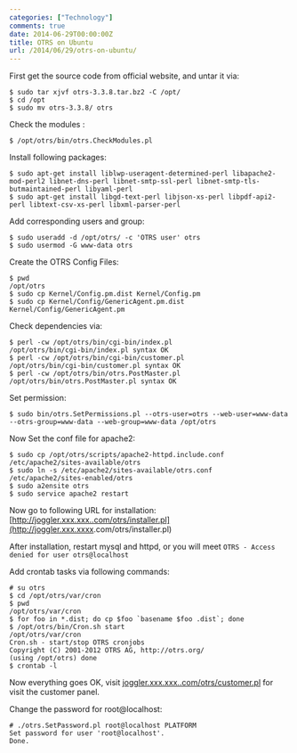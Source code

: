 ```yaml
---
categories: ["Technology"]
comments: true
date: 2014-06-29T00:00:00Z
title: OTRS on Ubuntu
url: /2014/06/29/otrs-on-ubuntu/
---
```


First get the source code from official website, and untar it via:   

```
$ sudo tar xjvf otrs-3.3.8.tar.bz2 -C /opt/
$ cd /opt
$ sudo mv otrs-3.3.8/ otrs

```
Check the modules :    

```
$ /opt/otrs/bin/otrs.CheckModules.pl

```

Install following packages:   

```
$ sudo apt-get install liblwp-useragent-determined-perl libapache2-mod-perl2 libnet-dns-perl libnet-smtp-ssl-perl libnet-smtp-tls-butmaintained-perl libyaml-perl
$ sudo apt-get install libgd-text-perl libjson-xs-perl libpdf-api2-perl libtext-csv-xs-perl libxml-parser-perl

```

Add corresponding users and group:   

```
$ sudo useradd -d /opt/otrs/ -c 'OTRS user' otrs
$ sudo usermod -G www-data otrs

```

Create the OTRS Config Files:   

```
$ pwd
/opt/otrs
$ sudo cp Kernel/Config.pm.dist Kernel/Config.pm
$ sudo cp Kernel/Config/GenericAgent.pm.dist Kernel/Config/GenericAgent.pm

```

Check dependencies via: 

```
$ perl -cw /opt/otrs/bin/cgi-bin/index.pl
/opt/otrs/bin/cgi-bin/index.pl syntax OK
$ perl -cw /opt/otrs/bin/cgi-bin/customer.pl
/opt/otrs/bin/cgi-bin/customer.pl syntax OK
$ perl -cw /opt/otrs/bin/otrs.PostMaster.pl
/opt/otrs/bin/otrs.PostMaster.pl syntax OK

```

Set permission:    

```
$ sudo bin/otrs.SetPermissions.pl --otrs-user=otrs --web-user=www-data --otrs-group=www-data --web-group=www-data /opt/otrs

```

Now Set the conf file for apache2:    

```
$ sudo cp /opt/otrs/scripts/apache2-httpd.include.conf /etc/apache2/sites-available/otrs
$ sudo ln -s /etc/apache2/sites-available/otrs.conf  /etc/apache2/sites-enabled/otrs
$ sudo a2ensite otrs
$ sudo service apache2 restart

```

Now go to following URL for installation:    
[http://joggler.xxx.xxx..com/otrs/installer.pl](http://joggler.xxx.xxxx<F2>.com/otrs/installer.pl)    

After installation, restart mysql and httpd, or you will meet `OTRS - Access denied for user otrs@localhost`

Add crontab tasks via following commands:    

```
# su otrs
$ cd /opt/otrs/var/cron
$ pwd
/opt/otrs/var/cron
$ for foo in *.dist; do cp $foo `basename $foo .dist`; done
$ /opt/otrs/bin/Cron.sh start
/opt/otrs/var/cron
Cron.sh - start/stop OTRS cronjobs
Copyright (C) 2001-2012 OTRS AG, http://otrs.org/
(using /opt/otrs) done
$ crontab -l

```

Now everything goes OK, visit [joggler.xxx.xxx..com/otrs/customer.pl](joggler.xxx.xxx.com/otrs/customer.pl) for visit the customer panel.    


Change the password for root@localhost:    

```
# ./otrs.SetPassword.pl root@localhost PLATFORM
Set password for user 'root@localhost'.
Done.

```
